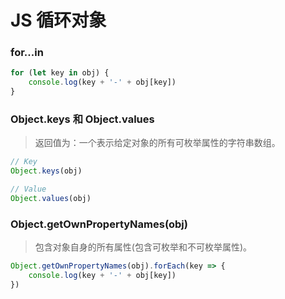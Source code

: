 # JS 循环对象

### for...in

```JavaScript
for (let key in obj) {
    console.log(key + '-' + obj[key])
}
```

### Object.keys 和 Object.values

> 返回值为：一个表示给定对象的所有可枚举属性的字符串数组。


```JavaScript
// Key
Object.keys(obj)
```

```JavaScript
// Value
Object.values(obj)
```

### Object.getOwnPropertyNames(obj)

> 包含对象自身的所有属性(包含可枚举和不可枚举属性)。

```JavaScript
Object.getOwnPropertyNames(obj).forEach(key => {
    console.log(key + '-' + obj[key])
})
```
